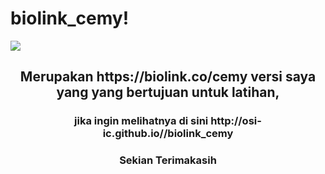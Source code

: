 # biolink_cemy!
<img src="https://user-images.githubusercontent.com/96474947/194683234-52ca4667-5aa5-493f-b64d-30981f58f0c8.png">
<h2 align="center">Merupakan https://biolink.co/cemy versi saya yang yang bertujuan untuk latihan,</h2>
<h3 align="center"> jika ingin melihatnya di sini http://osi-ic.github.io//biolink_cemy</h3>
<h3 align="center">Sekian Terimakasih<h3>
